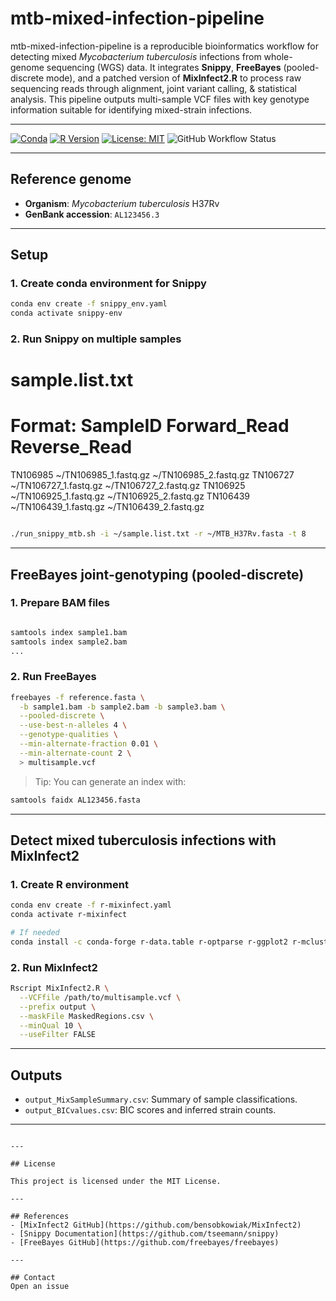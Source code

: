 # mtb-mixed-infection-pipeline

mtb-mixed-infection-pipeline is a reproducible bioinformatics workflow for detecting mixed *Mycobacterium tuberculosis* infections from whole-genome sequencing (WGS) data. It integrates **Snippy**, **FreeBayes** (pooled-discrete mode), and a patched version of **MixInfect2.R** to process raw sequencing reads through alignment, joint variant calling, & statistical analysis. This pipeline outputs multi-sample VCF files with key genotype information suitable for identifying mixed-strain infections.

---

[![Conda](https://img.shields.io/conda/vn/conda-forge/r-mclust.svg)](https://anaconda.org/conda-forge/r-mclust)
[![R Version](https://img.shields.io/badge/R-4.0+-blue.svg)](https://cran.r-project.org/)
[![License: MIT](https://img.shields.io/badge/License-MIT-yellow.svg)](LICENSE)
![GitHub Workflow Status](https://img.shields.io/github/actions/workflow/status/yourusername/yourrepo/r-check.yaml?branch=main)

---

## Reference genome
- **Organism**: *Mycobacterium tuberculosis* H37Rv  
- **GenBank accession**: `AL123456.3`

---

## Setup

### 1. Create conda environment for Snippy

```bash
conda env create -f snippy_env.yaml
conda activate snippy-env
```

### 2. Run Snippy on multiple samples

# sample.list.txt
# Format: SampleID <tab> Forward_Read <tab> Reverse_Read

TN106985	~/TN106985_1.fastq.gz	~/TN106985_2.fastq.gz
TN106727	~/TN106727_1.fastq.gz	~/TN106727_2.fastq.gz
TN106925	~/TN106925_1.fastq.gz	~/TN106925_2.fastq.gz
TN106439	~/TN106439_1.fastq.gz	~/TN106439_2.fastq.gz

```bash

./run_snippy_mtb.sh -i ~/sample.list.txt -r ~/MTB_H37Rv.fasta -t 8

```

---

## FreeBayes joint-genotyping (pooled-discrete)

### 1. Prepare BAM files

```bash

samtools index sample1.bam
samtools index sample2.bam
...
```

### 2. Run FreeBayes

```bash
freebayes -f reference.fasta \
  -b sample1.bam -b sample2.bam -b sample3.bam \
  --pooled-discrete \
  --use-best-n-alleles 4 \
  --genotype-qualities \
  --min-alternate-fraction 0.01 \
  --min-alternate-count 2 \
  > multisample.vcf
```

> Tip: You can generate an index with:

 ```bash
samtools faidx AL123456.fasta

 ```

---

## Detect mixed tuberculosis infections with MixInfect2

### 1. Create R environment
```bash
conda env create -f r-mixinfect.yaml
conda activate r-mixinfect

# If needed
conda install -c conda-forge r-data.table r-optparse r-ggplot2 r-mclust "r-base>=4.0" "icu=73.2"
```

### 2. Run MixInfect2
```bash
Rscript MixInfect2.R \
  --VCFfile /path/to/multisample.vcf \
  --prefix output \
  --maskFile MaskedRegions.csv \
  --minQual 10 \
  --useFilter FALSE
```

---

## Outputs

- `output_MixSampleSummary.csv`: Summary of sample classifications.
- `output_BICvalues.csv`: BIC scores and inferred strain counts.

---

```

---

## License

This project is licensed under the MIT License.

---

## References
- [MixInfect2 GitHub](https://github.com/bensobkowiak/MixInfect2)
- [Snippy Documentation](https://github.com/tseemann/snippy)
- [FreeBayes GitHub](https://github.com/freebayes/freebayes)

---

## Contact
Open an issue 

